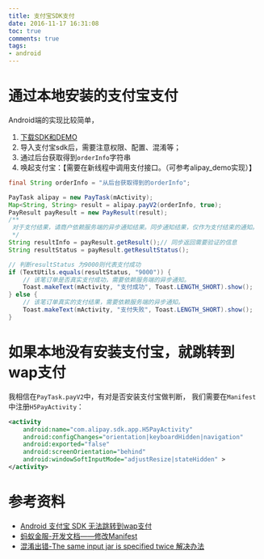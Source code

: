 ```yaml
---
title: 支付宝SDK支付
date: 2016-11-17 16:31:08
toc: true
comments: true
tags:
- android
---
```


通过本地安装的支付宝支付
======================
Android端的实现比较简单，
1. [下载SDK和DEMO](https://doc.open.alipay.com/docs/doc.htm?spm=a219a.7629140.0.0.8MZxo2&treeId=59&articleId=103662&docType=1)
1. 导入支付宝sdk后，需要注意权限、配置、混淆等；
1. 通过后台获取得到`orderInfo`字符串
1. 唤起支付宝：【需要在新线程中调用支付接口。（可参考alipay_demo实现）】

``` java
final String orderInfo = "从后台获取得到的orderInfo";

PayTask alipay = new PayTask(mActivity);
Map<String, String> result = alipay.payV2(orderInfo, true);
PayResult payResult = new PayResult(result);
/**
 对于支付结果，请商户依赖服务端的异步通知结果。同步通知结果，仅作为支付结束的通知。
 */
String resultInfo = payResult.getResult();// 同步返回需要验证的信息
String resultStatus = payResult.getResultStatus();

// 判断resultStatus 为9000则代表支付成功
if (TextUtils.equals(resultStatus, "9000")) {
    // 该笔订单是否真实支付成功，需要依赖服务端的异步通知。
    Toast.makeText(mActivity, "支付成功", Toast.LENGTH_SHORT).show();
} else {
    // 该笔订单真实的支付结果，需要依赖服务端的异步通知。
    Toast.makeText(mActivity, "支付失败", Toast.LENGTH_SHORT).show();
}
```


如果本地没有安装支付宝，就跳转到wap支付
======================
我相信在`PayTask.payV2`中，有对是否安装支付宝做判断，
我们需要在`Manifest`中注册`H5PayActivity`：
``` xml
<activity
    android:name="com.alipay.sdk.app.H5PayActivity"
    android:configChanges="orientation|keyboardHidden|navigation"
    android:exported="false"
    android:screenOrientation="behind"
    android:windowSoftInputMode="adjustResize|stateHidden" >
</activity>
```

参考资料
=======
- [Android 支付宝 SDK 无法跳转到wap支付](http://blog.csdn.net/u013067184/article/details/46922997)
- [蚂蚁金服-开发文档——修改Manifest](https://doc.open.alipay.com/doc2/detail.htm?treeId=59&articleId=103682&docType=1)
- [混淆出错-The same input jar is specified twice 解决办法](http://blog.csdn.net/ylbf_dev/article/details/50448727)

